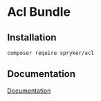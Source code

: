 # Acl Bundle

## Installation

```
composer require spryker/acl
```

## Documentation

[Documentation](http://spryker.github.io)
